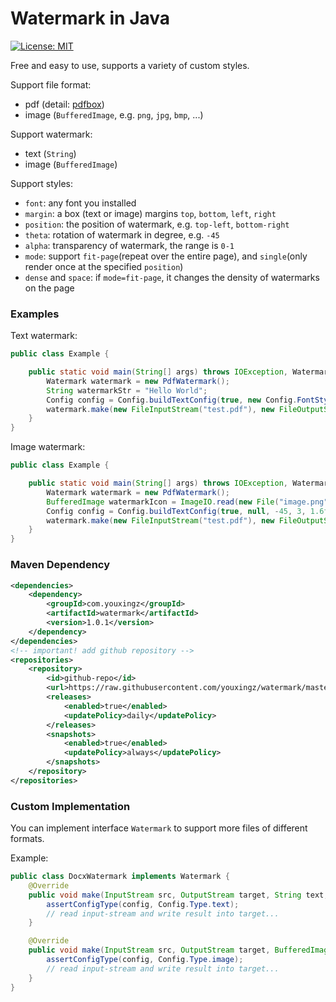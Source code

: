 # Watermark in Java

[![License: MIT](https://img.shields.io/badge/License-MIT-yellow.svg)](https://opensource.org/licenses/MIT)

Free and easy to use, supports a variety of custom styles.

Support file format:

- pdf (detail: [pdfbox](https://pdfbox.apache.org/))
- image (`BufferedImage`, e.g. `png`, `jpg`, `bmp`, ...)

Support watermark:

- text (`String`)
- image (`BufferedImage`)

Support styles:

- `font`: any font you installed
- `margin`: a box (text or image) margins `top`, `bottom`, `left`, `right`
- `position`: the position of watermark, e.g. `top-left`, `bottom-right`
- `theta`: rotation of watermark in degree, e.g. `-45`
- `alpha`: transparency of watermark, the range is `0-1`
- `mode`: support `fit-page`(repeat over the entire page), and `single`(only render once at the specified `position`)
- `dense` and `space`: if `mode=fit-page`, it changes the density of watermarks on the page

### Examples

Text watermark:

```java
public class Example {

    public static void main(String[] args) throws IOException, WatermarkException {
        Watermark watermark = new PdfWatermark();
        String watermarkStr = "Hello World";
        Config config = Config.buildTextConfig(true, new Config.FontStyle("Roboto", 32, Color.RED), -45, 3, 1.6f, 0.2f);
        watermark.make(new FileInputStream("test.pdf"), new FileOutputStream("target.pdf"), watermarkStr, config);
    }
}
```

Image watermark:

```java
public class Example {

    public static void main(String[] args) throws IOException, WatermarkException {
        Watermark watermark = new PdfWatermark();
        BufferedImage watermarkIcon = ImageIO.read(new File("image.png"));
        Config config = Config.buildTextConfig(true, null, -45, 3, 1.6f, 0.2f);
        watermark.make(new FileInputStream("test.pdf"), new FileOutputStream("target.pdf"), watermarkIcon, config);
    }
}
```

### Maven Dependency

[//]: # (Download [`watermark.jar`]&#40;https://github.com/youxingz/watermark/releases/download/v1.0.0/watermark-1.0.jar&#41; and copy to `resources` directory.)

```xml
<dependencies>
    <dependency>
        <groupId>com.youxingz</groupId>
        <artifactId>watermark</artifactId>
        <version>1.0.1</version>
    </dependency>
</dependencies>
<!-- important! add github repository -->
<repositories>
    <repository>
        <id>github-repo</id>
        <url>https://raw.githubusercontent.com/youxingz/watermark/master/mvn-repo/</url>
        <releases>
            <enabled>true</enabled>
            <updatePolicy>daily</updatePolicy>
        </releases>
        <snapshots>
            <enabled>true</enabled>
            <updatePolicy>always</updatePolicy>
        </snapshots>
    </repository>
</repositories>
```

### Custom Implementation

You can implement interface `Watermark` to support more files of different formats.

Example:

```java
public class DocxWatermark implements Watermark {
    @Override
    public void make(InputStream src, OutputStream target, String text, Config config) throws IOException, WatermarkException {
        assertConfigType(config, Config.Type.text);
        // read input-stream and write result into target...
    }

    @Override
    public void make(InputStream src, OutputStream target, BufferedImage image, Config config) throws IOException, WatermarkException {
        assertConfigType(config, Config.Type.image);
        // read input-stream and write result into target...
    }
}
```
